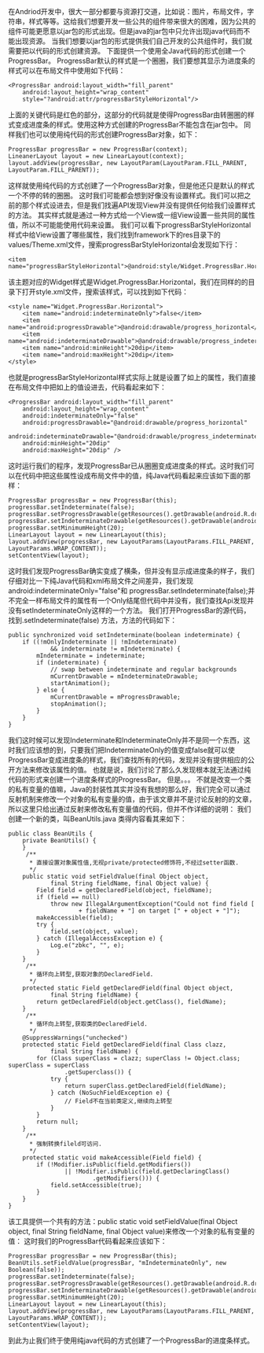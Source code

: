 在Andriod开发中，很大一部分都要与资源打交道，比如说：图片，布局文件，字符串，样式等等。这给我们想要开发一些公共的组件带来很大的困难，因为公共的组件可能更愿意以jar包的形式出现。但是java的jar包中只允许出现java代码而不能出现资源。
当我们想要以jar包的形式提供我们自己开发的公共组件时，我们就需要把以代码的形式创建资源。
下面提供一个使用全Java代码的形式创建一个ProgressBar。
ProgressBar默认的样式是一个圈圈，我们要想其显示为进度条的样式可以在布局文件中使用如下代码：
```  
<ProgressBar android:layout_width="fill_parent"
	android:layout_height="wrap_content"
	style="?android:attr/progressBarStyleHorizontal"/>
```
上面的关键代码是红色的部分，这部分的代码就是使得ProgressBar由转圈圈的样式变成进度条的样式。使用这种方式创建的ProgressBar不能包含在jar包中。
同样我们也可以使用纯代码的形式创建ProgressBar对象，如下：
```  
ProgressBar progressBar = new ProgressBar(context);
LineanerLayout layout = new LinearLayout(context);
layout.addView(progressBar, new LayoutParam(LayoutParam.FILL_PARENT, LayoutParam.FILL_PARENT));
```
这样就使用纯代码的方式创建了一个ProgressBar对象，但是他还只是默认的样式一个不停的转的圈圈。
这时我们可能都会想到好像没有设置样式。我们可以把之前的那个样式设进去，但是我们找遍API发现View并没有提供任何给我们设置样式的方法。
其实样式就是通过一种方式给一个View或一组View设置一些共同的属性值，所以不可能能使用代码来设置。
我们可以看下progressBarStyleHorizontal样式中给View设置了哪些属性，我们找到framework下的res目录下的values/Theme.xml文件，搜索progressBarStyleHorizontal会发现如下行：
```  
<item name="progressBarStyleHorizontal">@android:style/Widget.ProgressBar.Horizontal</item>
```
该主题对应的Widget样式是Widget.ProgressBar.Horizontal，我们在同样的的目录下打开style.xml文件，搜索该样式，可以找到如下代码：
```  
<style name="Widget.ProgressBar.Horizontal">
	<item name="android:indeterminateOnly">false</item>
	<item name="android:progressDrawable">@android:drawable/progress_horizontal</item>
	<item name="android:indeterminateDrawable">@android:drawable/progress_indeterminate_horizontal</item>
	<item name="android:minHeight">20dip</item>
	<item name="android:maxHeight">20dip</item>
</style>
```
也就是progressBarStyleHorizontal样式实际上就是设置了如上的属性，我们直接在布局文件中把如上的值设进去，代码看起来如下：
```  
<ProgressBar android:layout_width="fill_parent"
	android:layout_height="wrap_content"
	android:indeterminateOnly="false"
	android:progressDrawable="@android:drawable/progress_horizontal"
	android:indeterminateDrawable="@android:drawable/progress_indeterminate_horizontal"
	android:minHeight="20dip"
	android:maxHeight="20dip" />
```
这时运行我们的程序，发现ProgressBar已从圈圈变成进度条的样式。这时我们可以在代码中把这些属性设成布局文件中的值，纯Java代码看起来应该如下面的那样：
```  
ProgressBar progressBar = new ProgressBar(this);
progressBar.setIndeterminate(false);
progressBar.setProgressDrawable(getResources().getDrawable(android.R.drawable.progress_horizontal));
progressBar.setIndeterminateDrawable(getResources().getDrawable(android.R.drawable.progress_indeterminate_horizontal));
progressBar.setMinimumHeight(20);
LinearLayout layout = new LinearLayout(this);
layout.addView(progressBar, new LayoutParams(LayoutParams.FILL_PARENT, LayoutParams.WRAP_CONTENT));
setContentView(layout);
```
这时我们发现ProgressBar确实变成了横条，但并没有显示成进度条的样子，我们仔细对比一下纯Java代码和xml布局文件之间差异，我们发现android:indeterminateOnly="false"和 progressBar.setIndeterminate(false);并不完全一样布局文件的属性有一个Only结尾但代码中并没有，我们查找Api发现并没有setIndeterminateOnly这样的一个方法。
我们打开ProgressBar的源代码，找到.setIndeterminate(false) 方法，方法的代码如下：
```  
public synchronized void setIndeterminate(boolean indeterminate) {
	if ((!mOnlyIndeterminate || !mIndeterminate)
			&& indeterminate != mIndeterminate) {
		mIndeterminate = indeterminate;
		if (indeterminate) {
			// swap between indeterminate and regular backgrounds
			mCurrentDrawable = mIndeterminateDrawable;
			startAnimation();
		} else {
			mCurrentDrawable = mProgressDrawable;
			stopAnimation();
		}
	}
}
```
我们这时候可以发现Indeterminate和IndeterminateOnly并不是同一个东西，这时我们应该想的到，只要我们把IndeterminateOnly的值变成false就可以使ProgressBar变成进度条的样式，我们查找所有的代码，发现并没有提供相应的公开方法来修改该属性的值。
也就是说，我们讨论了那么久发现根本就无法通过纯代码的形式来创建一个进度条样式的ProgressBar。
但是。。。
不就是改变一个类的私有变量的值嘛，Java的封装性其实并没有我想的那么好，我们完全可以通过反射机制来修改一个对象的私有变量的值，由于该文章并不是讨论反射的的文章，所以这里只给出通过反射来修改私有变量值的代码，但并不作详细的说明：
我们创建一个新的类，叫BeanUtils.java
类得内容看其来如下：
```  
public class BeanUtils {
	private BeanUtils() {
	}
	 /**
	  * 直接设置对象属性值,无视private/protected修饰符,不经过setter函数.
	  */
	public static void setFieldValue(final Object object,
			final String fieldName, final Object value) {
		Field field = getDeclaredField(object, fieldName);
		if (field == null)
			throw new IllegalArgumentException("Could not find field [
					+ fieldName + "] on target [" + object + "]");
		makeAccessible(field);
		try {
			field.set(object, value);
		} catch (IllegalAccessException e) {
			Log.e("zbkc", "", e);
		}
	}
	 /**
	  * 循环向上转型,获取对象的DeclaredField.
	  */
	protected static Field getDeclaredField(final Object object,
			final String fieldName) {
		return getDeclaredField(object.getClass(), fieldName);
	}
	 /**
	  * 循环向上转型,获取类的DeclaredField.
	  */
	@SuppressWarnings("unchecked")
	protected static Field getDeclaredField(final Class clazz,
			final String fieldName) {
		for (Class superClass = clazz; superClass != Object.class; superClass = superClass
				.getSuperclass()) {
			try {
				return superClass.getDeclaredField(fieldName);
			} catch (NoSuchFieldException e) {
				// Field不在当前类定义,继续向上转型
			}
		}
		return null;
	}
	 /**
	  * 强制转换fileld可访问.
	  */
	protected static void makeAccessible(Field field) {
		if (!Modifier.isPublic(field.getModifiers())
				|| !Modifier.isPublic(field.getDeclaringClass()
						.getModifiers())) {
			field.setAccessible(true);
		}
	}
}
```
该工具提供一个共有的方法：public static void setFieldValue(final Object object, final String fieldName, final Object value)来修改一个对象的私有变量的值：
这时我们的ProgressBar代码看起来应该如下：
```  
ProgressBar progressBar = new ProgressBar(this);
BeanUtils.setFieldValue(progressBar, "mIndeterminateOnly", new Boolean(false));
progressBar.setIndeterminate(false);
progressBar.setProgressDrawable(getResources().getDrawable(android.R.drawable.progress_horizontal));
progressBar.setIndeterminateDrawable(getResources().getDrawable(android.R.drawable.progress_indeterminate_horizontal));
progressBar.setMinimumHeight(20);
LinearLayout layout = new LinearLayout(this);
layout.addView(progressBar, new LayoutParams(LayoutParams.FILL_PARENT, LayoutParams.WRAP_CONTENT));
setContentView(layout);
```
到此为止我们终于使用纯java代码的方式创建了一个ProgressBar的进度条样式。